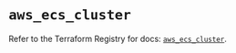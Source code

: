 # `aws_ecs_cluster`

Refer to the Terraform Registry for docs: [`aws_ecs_cluster`](https://registry.terraform.io/providers/hashicorp/aws/6.2.0/docs/resources/ecs_cluster).
